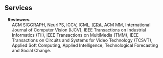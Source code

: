 ## Services

<h4 style="margin:0 10px 0;">Reviewers</h4>

<ul style="margin:0 0 5px;">
  ACM SIGGRAPH, NeurIPS, ICCV, ICML, <a href="http://www.ieee-ras.org/conferences-workshops/fully-sponsored/icra"><autocolor>ICRA</autocolor></a>, ACM MM, International Journal of Computer Vision (IJCV), IEEE Transactions on Industrial Informatics (TII),  IEEE Transactions on MultiMedia (TMM), IEEE Transactions on Circuits and Systems for Video Technology (TCSVT), Applied Soft Computing, Applied Intelligence, Technological Forecasting and Social Change.
</ul>
